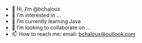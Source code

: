 - 👋 Hi, I’m @bchaloux
- 👀 I’m interested in ...
- 🌱 I’m currently learning Java
- 💞️ I’m looking to collaborate on ...
- 📫 How to reach me:
      email: bchaloux@outlook.com
